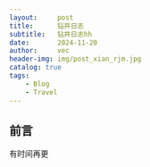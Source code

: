 ```yaml
---
layout:     post
title:      钻井日志
subtitle:   钻井日志hh
date:       2024-11-20
author:     vec
header-img: img/post_xian_rjm.jpg
catalog: true
tags:
    - Blog
    - Travel
---
```


## 前言
有时间再更